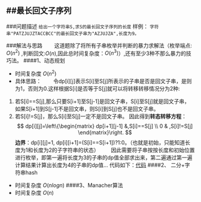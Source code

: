 ##最长回文子序列
----
###问题描述
`给出一个字符串S,求S的最长回文子序列的长度`
样例：
`字符串"PATZJUJZTACCBCC"的最长回文子串为"AZJUJZA",长度为9。`

###解法与思路
　　这道题除了将所有子串枚举并判断的暴力求解法（枚举端点: $O(n^2)$ ,判断回文:$O(n)$,因此总时间复杂度：$O(n^3)$）,还有至少3种不那么暴力的技巧法。
####1、动态规划
* 时间复杂度 $O(n^2)$
* 具体思路：
　　令dp[i][j]表示S[i]至S[j]所表示的子串是否是回文子串，是则为1，否则为0.这样根据S[i]是否等于S[j]就可以将转移转移情况分为2种:
1. 若S[i]==S[j],那么只要S[i+1]至S[j-1]是回文子串，S[i]至S[j]就是回文子串，如果S[i+1]到S[j-1]不是回文串，则S[i]到S[j]也不是回文子串。
2. 若S[i]!=S[j]，那么S[i]至S[j]一定不是回文子串。
因此得到**转态转移方程**：
$$
dp[i][j]=\left\{\begin{matrix}
dp[i+1][j-1] &,S[i]==S[j] \\ 
0 & ,S[i]!=S[j]
\end{matrix}\right.
$$
**边界**：dp[i][j]=1,           dp[i][i+1]=(S[i]==S[i+1])?1:0。（也就是初始，只能知道长度为1和长度为2的子字符串的状态）
　　因此需要将子串按按长度和初始位置进行枚举，即第一遍将长度为3的子串的dp值全部求出来，第二遍通过第一遍计算结果计算出长度为4的子串的dp值...
代码如下：[代码](回文dp.cpp) 
####2、 二分+字符串hash
* 时间复杂度 $O(nlogn)$
####3、Manacher算法
* 时间复杂度 $O(n)$